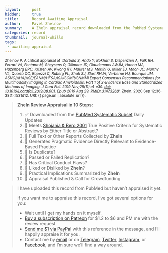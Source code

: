 ```yaml
---
layout:     post
hidden:     true
title:      Record Awaiting Appraisal
author:     Pavel Zhelnov
summary:    A Zheln appraisal record downloaded from the PubMed Systematic Subset daily updates.
categories: record
thumbnail:  journal-whills
tags:
 - awaiting appraisal
---
```


<small>Zhelnov P. A critical appraisal of _‘Dorbala S, Ando Y, Bokhari S, Dispenzieri A, Falk RH, Ferrari VA, Fontana M, Gheysens O, Gillmore JD, Glaudemans AWJM, Hanna MA, Hazenberg BPC, Kristen AV, Kwong RY, Maurer MS, Merlini G, Miller EJ, Moon JC, Murthy VL, Quarta CC, Rapezzi C, Ruberg FL, Shah SJ, Slart RHJA, Verberne HJ, Bourque JM. ASNC/AHA/ASE/EANM/HFSA/ISA/SCMR/SNMMI Expert Consensus Recommendations for Multimodality Imaging in Cardiac Amyloidosis: Part 1 of 2-Evidence Base and Standardized Methods of Imaging. J Card Fail. 2019 Nov;25(11):e1-e39. [doi: 10.1016/j.cardfail.2019.08.001](https://doi.org/10.1016/j.cardfail.2019.08.001). Epub 2019 Aug 29. [PMID: 31473268](https://pubmed.gov/31473268)’._ Zheln. 2020 Sep 12;36–38(1):r531d12. URI: {{ page.url | absolute_url }}.</small>

> **Zheln Review Appraisal in 10 Steps:**
>
> 1. ✅ Downloaded from the [PubMed Systematic Subset](https://p1m.org/ssb) Daily Updates
> 2. 🔄 Meets [Shojania & Bero 2001](https://www.researchgate.net/publication/11820967_Taking_Advantage_of_the_Explosion_of_Systematic_Reviews_An_Efficient_MEDLINE_Search_Strategy) True Positive Criteria for Systematic Reviews by Either Title or Abstract?
> 3. 🔄 Full Text or Other Reports Collected by **Zheln**
> 4. 🔄 Generates Pragmatic Evidence Directly Relevant to Evidence-Based Practice
> 5. 🔄 Is Duplicate?
> 6. 🔄 Passed or Failed Replication?
> 7. 🔄 Has Critical Conduct Flaws?
> 8. 🔄 Liked or Disliked by **Zheln**?
> 9. 🔄 Practical Implications Summarized by **Zheln**
> 10. 🔄 Appraisal Published & Call for Crowdfunding

> I have uploaded this record from PubMed but haven’t appraised it yet.
>
> If you want me to appraise this record, I’ve got several options for you:
> * Wait until I get my hands on it myself.
> * [Buy a subscription on Patreon](https://patreon.com/zheln) for $1.2 to $6 and PM me with the review request.
> * [Send me $1 via PayPal](https://paypal.me/pjelnov) with this reference in the message, and I’ll happily appraise it for you.
> * Contact me by [email](mailto:pavel@zheln.com) or on [Telegram](https://t.me/drzhelnov), [Twitter](https://twitter.com/drzhelnov), [Instagram](https://instagram.com/igzheln), or [Facebook](https://facebook.com/drzhelnov), and I’m sure we’ll find a way around.
